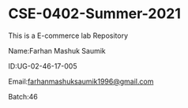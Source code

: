 # CSE-0402-Summer-2021
This is a E-commerce lab Repository

Name:Farhan Mashuk Saumik

ID:UG-02-46-17-005

Email:farhanmashuksaumik1996@gmail.com

Batch:46

